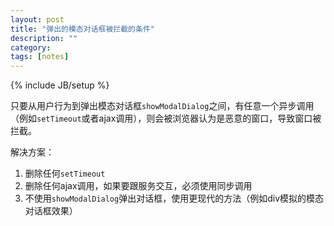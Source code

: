 ```yaml
---
layout: post
title: "弹出的模态对话框被拦截的条件"
description: ""
category: 
tags: [notes]
---
```

{% include JB/setup %}

只要从用户行为到弹出模态对话框`showModalDialog`之间，有任意一个异步调用（例如`setTimeout`或者ajax调用），则会被浏览器认为是恶意的窗口，导致窗口被拦截。

解决方案：
1. 删除任何`setTimeout`
2. 删除任何ajax调用，如果要跟服务交互，必须使用同步调用
3. 不使用`showModalDialog`弹出对话框，使用更现代的方法（例如div模拟的模态对话框效果）
